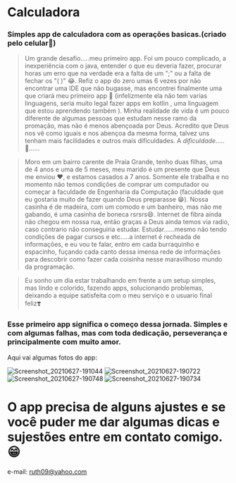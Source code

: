 # Calculadora
### Simples app de calculadora com as operações basicas.(criado pelo celular📱)


> Um grande desafio.....meu primeiro app. Foi um pouco complicado, a inexperiência com o java, entender o que eu deveria fazer, procurar horas um erro que na verdade era a falta de um ";" ou a falta de fechar os "( )" 😂. Refiz o app do zero umas 6 vezes por não encontrar uma IDE que não bugasse, mas encontrei finalmente uma que criará meu primeiro app 🥰 (infelizmente ela não tem varias linguagens, seria muito legal fazer apps em kotlin , uma linguagem que estou aprendendo também ). Minha realidade de vida é um pouco diferente de algumas pessoas que estudam nesse ramo da promação, mas não é menos abençoada por Deus. Acredito que Deus nos vê como iguais e nos abençoa da mesma forma, talvez uns tenham mais facilidades e outros mais dificuldades. A *dificuldade*.....🤔......

> Moro em um bairro carente de Praia Grande, tenho duas filhas, uma de 4 anos e uma de 5 meses, meu marido é um presente que Deus me enviou ❤️, e estamos casados a 7 anos. Somente ele trabalha e no momento não temos condições de comprar um computador ou começar a faculdade de Engenharia da Computação (faculdade que eu gostaria muito de fazer quando Deus preparasse 😁). Nossa casinha é de madeira, com um comodo e um banheiro, mas não me gabando, é uma casinha de boneca rsrsrs😄. Internet de fibra ainda não chegou em nossa rua, então graças a Deus ainda temos via radio, caso contrario não conseguiria estudar. Estudar......mesmo não tendo condições de pagar cursos e etc.....a internet é recheada de informações, e eu vou te falar, entro em cada burraquinho e espacinho, fuçando cada canto dessa imensa rede de informações para descobrir como fazer cada coisinha nesse maravilhoso mundo da programação.

> Eu sonho um dia estar trabalhando em frente a um setup simples, mas lindo e colorido, fazendo apps, solucionando problemas, deixando a equipe satisfeita com o meu serviço e o usuario final feliz❣️

### Esse primeiro app significa o começo dessa jornada. Simples e com algumas falhas, mas com toda dedicação, perseverança e principalmente com muito amor.

Aqui vai algumas fotos do app:

![Screenshot_20210627-191044](Screenshot_20210627-191044.png)
![Screenshot_20210627-190722](Screenshot_20210627-190722.png)
![Screenshot_20210627-190748](Screenshot_20210627-190748.png)
![Screenshot_20210627-190734](Screenshot_20210627-190734.png)

# O app precisa de alguns ajustes e se você puder me dar algumas dicas e sujestões entre em contato comigo.😁
e-mail: ruth09@yahoo.com
